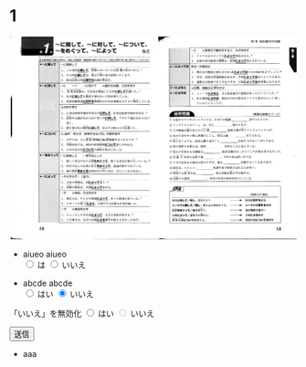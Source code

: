 # 1

<img src="imgs/img20190919_18211259.jpg" />

- aiueo aiueo  
<input type="radio" name="q1" value="はい"> は
<input type="radio" name="q1" value="いいえ"> いいえ

- abcde abcde  
<input type="radio" name="q2" value="はい"> はい
<input type="radio" name="q2" value="いいえ" checked> いいえ

<p>「いいえ」を無効化  
<input type="radio" name="q3" value="はい"> はい
<input type="radio" name="q3" value="いいえ" disabled> いいえ
</p>

<button type=button onclick="location.href='./2'">
  送信
</button>

- aaa
